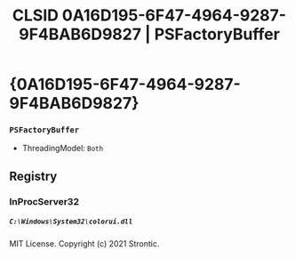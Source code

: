 ﻿---
title: "CLSID 0A16D195-6F47-4964-9287-9F4BAB6D9827 | PSFactoryBuffer"
excerpt: What is COM-Object CLSID 0A16D195-6F47-4964-9287-9F4BAB6D9827?
---

# {0A16D195-6F47-4964-9287-9F4BAB6D9827}

### `PSFactoryBuffer`
* ThreadingModel: `Both`

## Registry


### InProcServer32

##### `C:\Windows\System32\colorui.dll`

MIT License. Copyright (c) 2021 Strontic.


